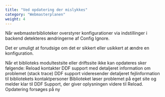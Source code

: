 ```yaml
---
title: "Ved opdatering der mislykkes"
category: "Webmasterplanen"
weight: 4
---
```


Når webmasterbiblioteker overstyrer konfigurationer via indstillinger i backend detekteres ændringerne af Config Ignore. 

Det er umuligt at forudsige om det er sikkert eller usikkert at ændre en konfiguration.

Når et biblioteks modultestsite eller driftssite ikke kan opdateres sker følgende:
Reload kontakter DDF support med detaljeret information om problemet (stack trace)
DDF support videresender detaljeret fejlinformation til bibliotekets kontaktpersoner 
Biblioteket løser problemet på eget site og melder klar til DDF Support, der giver oplysningen videre til Reload.
Opdatering forsøges på ny

